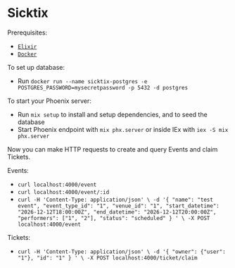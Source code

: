 # Sicktix

Prerequisites:
  * [`Elixir`](https://elixir-lang.org/install.html)
  * [`Docker`](https://www.docker.com/get-started/)

To set up database:
  * Run `docker run --name sicktix-postgres -e POSTGRES_PASSWORD=mysecretpassword -p 5432 -d postgres`

To start your Phoenix server:

  * Run `mix setup` to install and setup dependencies, and to seed the database
  * Start Phoenix endpoint with `mix phx.server` or inside IEx with `iex -S mix phx.server`

Now you can make HTTP requests to create and query Events and claim Tickets.

Events:
  * `curl localhost:4000/event`
  * `curl localhost:4000/event/:id`
  * `curl -H 'Content-Type: application/json' \
     -d '{ "name": "test event", "event_type_id": "1", "venue_id": "1", "start_datetime": "2026-12-12T18:00:00Z", "end_datetime": "2026-12-12T20:00:00Z", "performers": ["1", "2"], "status": "scheduled" } ' \
     -X POST localhost:4000/event`

Tickets:
  * `curl -H 'Content-Type: application/json' \
     -d '{ "owner": {"user": "1"}, "id": "1" } ' \
     -X POST localhost:4000/ticket/claim`
